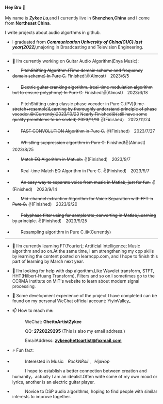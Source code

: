 #### Hey Bro 👋 
My name is ***Zykee Lu***,and I currently live in **Shenzhen,China** and I come from **Northeast China**.

I write projects about audio algorthms in github.

- I graduated from ***Communication University of China(CUC) last year(2022)***,majoring in Broadcasting and Television Engineering.
  ************************************************************************************************************************************

- 🔭 I’m currently working on Guitar Audio Algorithm(Enya Music):
- &emsp;&emsp;~~PitchShifting Algorithm.(Time domain scheme and frequency domain scheme) In Pure C.~~  Finished!✌(Almost)&emsp;2023/6/5
- &emsp;&emsp;~~Electric guitar cranking algorithm. (real-time modulation algorithm but to ensure polyphony) In Pure C.~~  Finished!✌(Almost)&emsp;2023/6/18
- &emsp;&emsp;~~PitchShifting using classic phase vocoder in Pure C.(PV)(time-stretch+resample)Learning by thoroughly understand principle of phase vocoder.😢(Currently)2023/10/23~~ ~~Nearly Finished😢(still have some quality promblems to be sovled) 2023/11/10~~    ✌(Finished)&emsp;2023/11/24
- &emsp;&emsp;~~FAST CONVOLUTION Algorithm in Pure C.~~ ✌(Finished)&emsp;2023/7/27
- &emsp;&emsp;~~Whistling suppression algorithm in Pure C.~~ Finished!✌(Almost)&emsp;2023/8/25
- &emsp;&emsp;~~Match EQ Algorithm in MatLab.~~ ✌(Finished)&emsp;2023/9/7
- &emsp;&emsp;~~Real-time Match EQ Algorithm in Pure C.~~ ✌(Finished)&emsp;2023/9/7
- &emsp;&emsp;~~An easy way to separate voice from music in Matlab, just for fun.~~ ✌(Finished)&emsp;2023/9/14
- &emsp;&emsp;~~Mid-channel extraction Algorithm for Voice Separation with FFT in Pure C.~~ ✌(Finished)&emsp;2023/9/20
- &emsp;&emsp;~~Polyphase filter using for samplerate_converting in Matlab,Learning by principle.~~ ✌(Finished)&emsp;2023/9/25
- &emsp;&emsp;Resampling algorithm in Pure C.😢(Currently)
************************************************************************************************************************************

- 🌱 I’m currently learning FT(Fourier); Artificial Intelligence; Music algorithm and so on.At the same time, I am strengthening my cpp skills by learning the content posted on learncpp.com, and I hope to finish this part of learning by March next year.

- 🤔 I’m looking for help with dsp algorithm.Like Wavelet transform, STFT, HHT(Hilbert-Huang Transform), Filters and so on.I sometimes go to the CCRMA Institute on MIT's website to learn about modern signal processing.

- 💬 Some development experience of the project I have completed can be found on my personal WeChat official account: YiyinValley_

- 📫 How to reach me:
  
  &emsp;&emsp;&emsp;WeChat:  **GhettoArtistZykee**
  
  &emsp;&emsp;&emsp;QQ:   **2720229295**
  (This is also my email address.)

  &emsp;&emsp;&emsp;EmailAddress:  **zykeeghettoartist@foxmail.com**

  
- ⚡ Fun fact: 
-  &emsp;&emsp;&emsp;Interested in Music: &nbsp; *RockNRoll*    , &nbsp; *HipHop*    
-  &emsp;&emsp;&emsp;I hope to establish a better connection between creation and humanity，actually I am an idealist.Often write some of my own mood or lyrics, another is an electric guitar player.  
-  &emsp;&emsp;&emsp;Novice to DSP audio algorithms, hoping to find people with similar interests to improve together.

